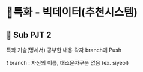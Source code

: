 # 🚩특화 - 빅데이터(추천시스템)

## 💠 Sub PJT 2

특화 기술(명세서) 공부한 내용 각자 branch에 Push

❗ branch : 자신의 이름, 대소문자구분 없음 (ex. siyeol)